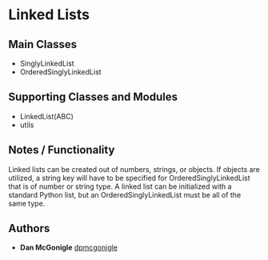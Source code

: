 # Linked Lists

## Main Classes
* SinglyLinkedList
* OrderedSinglyLinkedList

## Supporting Classes and Modules
* LinkedList(ABC)
* utils

## Notes / Functionality

Linked lists can be created out of numbers, strings, or objects.  If objects are utilized, a string key will have to be specified for OrderedSinglyLinkedList that is of number or string type.  A linked list can be initialized with a standard Python list, but an OrderedSinglyLinkedList must be all of the same type.

## Authors

* **Dan McGonigle** [dpmcgonigle](https://github.com/dpmcgonigle)


